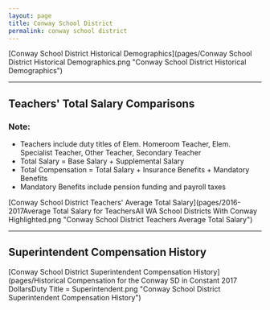 ```yaml
---
layout: page
title: Conway School District
permalink: conway school district
---
```



[Conway School District Historical Demographics](pages/Conway School District Historical Demographics.png "Conway School District Historical Demographics")

___

## Teachers' Total Salary Comparisons
### Note:
- Teachers include duty titles of Elem. Homeroom Teacher, Elem. Specialist Teacher, Other Teacher, Secondary Teacher
- Total Salary = Base Salary + Supplemental Salary
- Total Compensation = Total Salary + Insurance Benefits + Mandatory Benefits
- Mandatory Benefits include pension funding and payroll taxes

[Conway School District Teachers' Average Total Salary](pages/2016-2017Average Total Salary for TeachersAll WA School Districts With Conway Highlighted.png "Conway School District Teachers Average Total Salary")


___

## Superintendent Compensation History

[Conway School District Superintendent Compensation History](pages/Historical Compensation for the Conway SD in Constant 2017 DollarsDuty Title = Superintendent.png "Conway School District Superintendent Compensation History")

